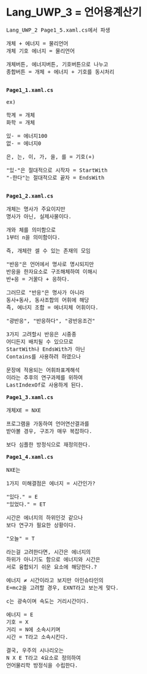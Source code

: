 # Lang_UWP_3 = 언어용계산기
<pre>
Lang_UWP_2 Page1_5.xaml.cs에서 파생

개체 + 에너지 = 물리언어
개체 기호 에너지 = 물리언어

개체버튼, 에너지버튼, 기호버튼으로 나누고
종합버튼 = 개체 + 에너지 + 기호를 동시처리


<b>Page1_1.xaml.cs</b>

ex)

학계 = 개체
화학 = 개체

있- = 에너지100
없- = 에너지0

은, 는, 이, 가, 을, 를 = 기호(+)

"있-"은 절대적으로 시작자 = StartWith
"-한다"는 절대적으로 끝자 = EndsWith


<b>Page1_2.xaml.cs</b>

개체는 명사가 주요이지만
명사가 아닌, 실제사물이다.

개와 체를 의미함으로
1부터 n을 의미함이다.

즉, 개체란 셀 수 있는 존재의 모임

"반응"은 언어에서 명사로 명시되지만
반응을 한자요소로 구조해체하여 이해시
반+응 = 거꿀다 + 응하다.

그러므로 "반응"은 명사가 아니라
동사+동사, 동사조합의 어휘에 해당
즉, 에너지 조합 = 에너지체 어휘이다.

"광반응", "반응하다", "광반응조건"

3가지 고려할시 반응은 시중종
어디든지 배치될 수 있으므로
StartWith나 EndsWith가 아닌
Contains를 사용하려 하였으나

문장에 적용되는 어휘좌표계해석
이라는 추후의 연구과제를 위하여
LastIndexOf로 사용하게 된다.

<b>Page1_3.xaml.cs</b>

개체XE = NXE

프로그램을 가동하여 언어연산결과를
받아볼 경우, 구조가 매우 복잡하다.

보다 심플한 방정식으로 재정의한다.

<b>Page1_4.xaml.cs</b>

NXE는 

1가지 미해결점은 에너지 = 시간인가?

"있다." = E
"있었다." = ET

시간은 에너지의 하위인것 같으나
보다 연구가 필요한 상황이다.

"오늘" = T

라는걸 고려한다면, 시간은 에너지의
하위가 아니기도 함으로 에너지와 시간은
서로 융합되기 쉬운 요소에 해당한다.?

에너지 ≠ 시간이라고 보지만 아인슈타인의
E=mc2을 고려할 경우, EXNT라고 보는게 맞다.

c는 광속이며 속도는 거리시간이다.

에너지 = E
기호 = X
거리 = N에 소속시키며
시간 = T라고 소속시킨다.

결국, 우주의 시나리오는
N X E T라고 4요소로 정의하여
언어물리학 방정식을 수립한다.
</pre>
